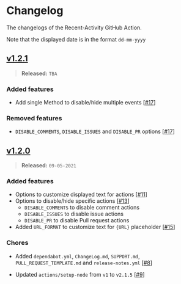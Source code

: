 # Changelog

The changelogs of the Recent-Activity GitHub Action.

Note that the displayed date is in the format `dd-mm-yyyy`

## [v1.2.1]
> **Released:** `TBA`

### Added features
- Add single Method to disable/hide multiple events [[#17]]

### Removed features
- `DISABLE_COMMENTS`, `DISABLE_ISSUES` and `DISABLE_PR` options [[#17]]

  [v1.2.1]: https://github.com/Readme-Workflows/recent-activity/releases/tag/v1.2.1
  [#17]: https://github.com/Readme-Workflows/recent-activity/pull/17

## [v1.2.0]
> **Released:** `09-05-2021`

### Added features
- Options to customize displayed text for actions [[#11]]
- Options to disable/hide specific actions [[#13]]
  - `DISABLE_COMMENTS` to disable comment actions
  - `DISABLE_ISSUES` to disable issue actions
  - `DISABLE_PR` to disable Pull request actions
- Added `URL_FORMAT` to customize text for `{URL}` placeholder [[#15]]

### Chores
- Added `dependabot.yml`, `ChangeLog.md`, `SUPPORT.md`, `PULL_REQUEST_TEMPLATE.md` and `release-notes.yml` [[#8]]
- Updated `actions/setup-node` from `v1` to `v2.1.5` [[#9]]

  [v1.2.0]: https://github.com/Readme-Workflows/recent-activity/releases/tag/v1.2.0
  [#11]: https://github.com/Readme-Workflows/recent-activity/pull/11
  [#13]: https://github.com/Readme-Workflows/recent-activity/pull/13
  [#15]: https://github.com/Readme-Workflows/recent-activity/pull/15
  
  [#8]: https://github.com/Readme-Workflows/recent-activity/pull/8
  [#9]: https://github.com/Readme-Workflows/recent-activity/pull/9

